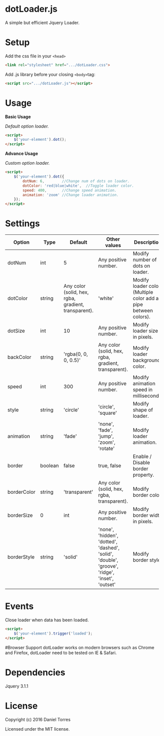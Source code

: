 # dotLoader.js
A simple but efficient Jquery Loader.

# Setup
Add the css file in your ```<head>```
```html
<link rel="stylesheet" href=".../dotLoader.css">
```

Add .js library before your closing ```<body>```tag:
```html
<script src=".../dotLoader.js"></script>
```
# Usage
**Basic Usage**

_Default option loader._
```html
<script>
    $('your-element').dot();
</script>
```
**Advance Usage**

_Custom option loader._
```html
<script>
    $('your-element').dot({
        dotNum: 6,        //Change num of dots on loader.
        dotColor: 'red|blue|white',  //Toggle loader color.
        speed: 400,       //Change speed animation.
        animation: 'zoom' //Change loader animation.
    });
</script>
```

# Settings
Option | Type | Default | Other values | Description
------ | ---- | ------- | ------------ | -----------
dotNum | int | 5 | Any positive number. | Modify number of dots on loader.
dotColor | string | Any color (solid, hex, rgba, gradient, transparent). | 'white' | Modify loader color (Multiple color add a pipe between colors).
dotSize | int | 10 | Any positive number. | Modify loader size in pixels.
backColor | string |  'rgba(0, 0, 0, 0.5)' | Any color (solid, hex, rgba, gradient, transparent). | Modify loader background color.
speed | int | 300 | Any positive number. | Modify animation speed in milliseconds.
style | string | 'circle' | 'circle', 'square' | Modify shape of loader.
animation | string | 'fade' | 'none', 'fade', 'jump', 'zoom', 'rotate' | Modify loader animation.
border | boolean | false | true, false | Enable / Disable border property.
borderColor | string |'transparent' | Any color (solid, hex, rgba, transparent). | Modify border color.
borderSize | 0 | int | Any positive number. | Modify border width in pixels.
borderStyle | string | 'solid' | 'none', 'hidden', 'dotted', 'dashed', 'solid', 'double', 'groove', 'ridge', 'inset', 'outset' | Modify border style.


# Events
Close loader when data has been loaded.
```html
<script>
    $('your-element').trigger('loaded');
</script>
```
#Browser Support
dotLoader works on modern browsers such as Chrome and Firefox, dotLoader need to be tested on IE & Safari.

# Dependencies
Jquery 3.1.1

# License
Copyright (c) 2016 Daniel Torres

Licensed under the MIT license.

